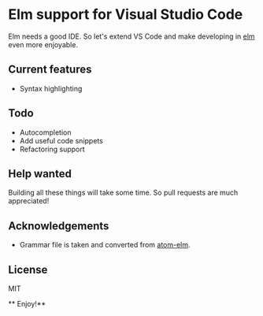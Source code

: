 # Elm support for Visual Studio Code

Elm needs a good IDE. So let's extend VS Code and make developing in [elm](http://elm-lang.org) even more enjoyable. 

## Current features

* Syntax highlighting

## Todo

* Autocompletion 
* Add useful code snippets
* Refactoring support

## Help wanted

Building all these things will take some time. So pull requests are much appreciated!

## Acknowledgements

* Grammar file is taken and converted from [atom-elm](https://github.com/edubkendo/atom-elm).

## License

MIT

** Enjoy!**